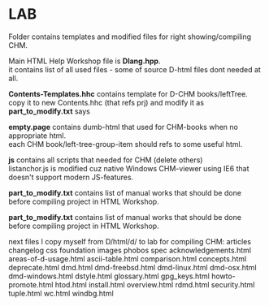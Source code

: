 # LAB

Folder contains templates and modified files for right showing/compiling CHM.

Main HTML Help Workshop file is **Dlang.hpp**.  
it contains list of all used files - some of source D-html files dont needed at all.  

**Contents-Templates.hhc** contains template for D-CHM books/leftTree.  
copy it to new Contents.hhc (that refs prj) and modify it as **part_to_modify.txt** says

**empty.page** contains dumb-html that used for CHM-books when no appropriate html.  
each CHM book/left-tree-group-item should refs to some useful html.

**js** contains all scripts that needed for CHM (delete others)  
listanchor.js is modified cuz native Windows CHM-viewer using IE6 that doesn't support modern JS-features.

**part_to_modify.txt** contains list of manual works that should be done before compiling project in HTML Workshop.

**part_to_modify.txt** contains list of manual works that should be done before compiling project in HTML Workshop.

next files I copy myself from D/html/d/ to lab for compiling CHM:
		articles	<folder>
		changelog	<folder>
		css			<folder>
		foundation	<folder>
		images		<folder>
		phobos		<folder>
		spec		<folder>
		acknowledgements.html
		areas-of-d-usage.html
		ascii-table.html
		comparison.html
		concepts.html
		deprecate.html
		dmd.html
		dmd-freebsd.html
		dmd-linux.html
		dmd-osx.html
		dmd-windows.html
		dstyle.html
		glossary.html
		gpg_keys.html
		howto-promote.html
		htod.html
		install.html
		overview.html
		rdmd.html
		security.html
		tuple.html
		wc.html
		windbg.html
